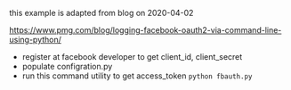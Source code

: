 this example is adapted from blog on 2020-04-02

https://www.pmg.com/blog/logging-facebook-oauth2-via-command-line-using-python/

- register at facebook developer to get client_id, client_secret 
- populate configration.py
- run this command utility to get access_token
    `python fbauth.py`

